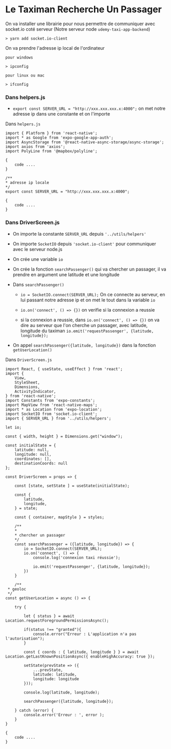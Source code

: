 # Le Taximan Recherche Un Passager

On va installer une librairie pour nous permettre de communiquer avec socket.io coté serveur 
(Notre serveur node `udemy-taxi-app-backend`)

    > yarn add socket.io-client

On va prendre l'adresse ip local de l'ordinateur

    pour windows

    > ipconfig

    pour linux ou mac

    > ifconfig

### Dans helpers.js

- `export const SERVER_URL = "http://xxx.xxx.xxx.x:4000";` on met notre adresse ip dans une constante et on l'importe 

Dans `helpers.js`


    import { Platform } from 'react-native';
    import * as Google from 'expo-google-app-auth';
    import AsyncStorage from '@react-native-async-storage/async-storage';
    import axios from 'axios';
    import PolyLine from '@mapbox/polyline';

    {
        code ....
    }

    /**
    * adresse ip locale
    */
    export const SERVER_URL = "http://xxx.xxx.xxx.x:4000";

    {
        code ....
    }


### Dans DriverScreen.js

- On importe la constante `SERVER_URL` depuis `'../utils/helpers'`

- On importe `SocketIO` depuis `'socket.io-client'` pour communiquer avec le serveur node.js

- On crée une variable `io`

- On crée la fonction `searchPassenger()` qui va chercher un passager, il va prendre en argument une latitude et une longitude

- Dans `searchPassenger()`

    - `io = SocketIO.connect(SERVER_URL);` On ce connecte au serveur, en lui passant notre adresse ip et on met le tout dans la variable `io`

    - `io.on('connect', () => {})` on verifie si la connexion a reussie

    - si la connexion a reussie, dans `io.on('connect', () => {})` on va dire au serveur que l'on cherche un passager, avec latitude, longitude du taximan `io.emit('requestPassenger', {latitude, longitude});`

- On appel `searchPassenger({latitude, longitude})` dans la fonction ` getUserLocation()`


Dans `DriverScreen.js`


    import React, { useState, useEffect } from 'react';
    import { 
        View,
        StyleSheet,
        Dimensions,
        ActivityIndicator,
    } from 'react-native';
    import Constants from 'expo-constants';
    import MapView from 'react-native-maps';
    import * as Location from 'expo-location';
    import SocketIO from 'socket.io-client';
    import { SERVER_URL } from '../utils/helpers';

    let io;

    const { width, height } = Dimensions.get("window");

    const initialState = { 
        latitude: null, 
        longitude: null,
        coordinates: [],
        destinationCoords: null 
    };

    const DriverScreen = props => {

        const [state, setState ] = useState(initialState);

        const { 
            latitude, 
            longitude,
        } = state;

        const { container, mapStyle } = styles;

        /**
        * 
        * chercher un passager 
        */
        const searchPassenger = ({latitude, longitude}) => {
            io = SocketIO.connect(SERVER_URL);
            io.on('connect', () => {
                console.log('connexion taxi réussie');

                io.emit('requestPassenger', {latitude, longitude});
            })
        }

        /**
     * geoloc
     */
    const getUserLocation = async () => {

        try {

            let { status } = await Location.requestForegroundPermissionsAsync();

            if(status !== "granted"){
                console.error("Erreur : L'application n'a pas l'autorisation");
            }

            const { coords : { latitude, longitude } } = await Location.getLastKnownPositionAsync({ enableHighAccuracy: true });

            setState(prevState => ({
                ...prevState,
                latitude: latitude,
                longitude: longitude 
            }));

            console.log(latitude, longitude);

            searchPassenger({latitude, longitude});
            
        } catch (error) {
            console.error('Erreur : ', error );
        }
    }

    {
        code ....
    }